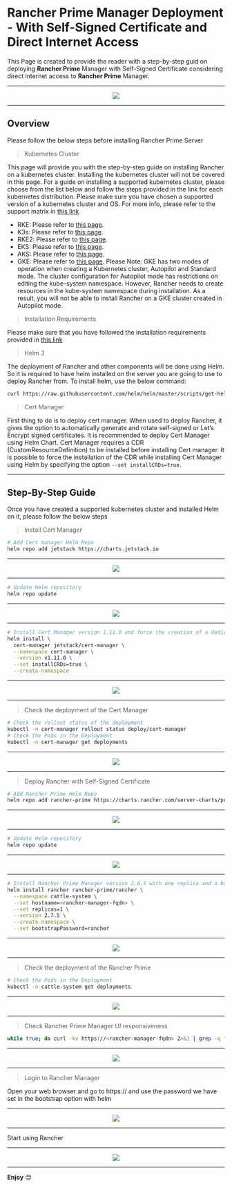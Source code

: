 # Rancher Prime Manager Deployment - With Self-Signed Certificate and Direct Internet Access

This Page is created to provide the reader with a step-by-step guid on deploying **Rancher Prime** Manager with Self-Signed Certificate considering direct internet access to **Rancher Prime** Manager.

---

<p align="center">
    <img src="Images/IntroPic.png">
</p>

---

## Overview

Please follow the below steps before installing Rancher Prime Server

> Kubernetes Cluster

This page will provide you with the step-by-step guide on installing Rancher on a kubernetes cluster. Installing the kubernetes cluster will not be covered in this page. For a guide on installing a supported kubernetes cluster, please choose from the list below and follow the steps provided in the link for each kubernetes distribution. Please make sure you have chosen a supported version of a kubernetes cluster and OS. For more info, please refer to the support matrix in [this link](https://www.suse.com/suse-rancher/support-matrix/all-supported-versions/rancher-v2-8-2/)
- RKE: Please refer to [this page](https://ranchermanager.docs.rancher.com/how-to-guides/new-user-guides/infrastructure-setup/ha-rke1-kubernetes-cluster).
- K3s: Please refer to [this page](https://ranchermanager.docs.rancher.com/how-to-guides/new-user-guides/infrastructure-setup/ha-k3s-kubernetes-cluster).
- RKE2: Please refer to [this page](https://ranchermanager.docs.rancher.com/how-to-guides/new-user-guides/infrastructure-setup/ha-rke2-kubernetes-cluster).
- EKS: Please refer to [this page](https://ranchermanager.docs.rancher.com/getting-started/installation-and-upgrade/install-upgrade-on-a-kubernetes-cluster/rancher-on-amazon-eks).
- AKS: Please refer to [this page](https://ranchermanager.docs.rancher.com/getting-started/installation-and-upgrade/install-upgrade-on-a-kubernetes-cluster/rancher-on-aks).
- GKE: Please refer to [this page](https://ranchermanager.docs.rancher.com/getting-started/installation-and-upgrade/install-upgrade-on-a-kubernetes-cluster/rancher-on-gke). Please Note: GKE has two modes of operation when creating a Kubernetes cluster, Autopilot and Standard mode. The cluster configuration for Autopilot mode has restrictions on editing the kube-system namespace. However, Rancher needs to create resources in the kube-system namespace during installation. As a result, you will not be able to install Rancher on a GKE cluster created in Autopilot mode.

> Installation Requirements 

Please make sure that you have followed the installation requirements provided in [this link](/README.md#installation-requirements)

> Helm 3

The deployment of Rancher and other components will be done using Helm. So it is required to have helm installed on the server you are going to use to deploy Rancher from. To install helm, use the below command:

```bash
curl https://raw.githubusercontent.com/helm/helm/master/scripts/get-helm-3 | bash
```

> Cert Manager

First thing to do is to deploy cert manager. When used to deploy Rancher, it gives the option to automatically generate and rotate self-signed or Let’s Encrypt signed certificates. It is recommended to deploy Cert Manager using Helm Chart. Cert Manager requires a CDR (CustomResourceDefinition) to be installed before installing Cert manager. It is possible to force the installation of the CDR while installing Cert Manager using Helm by specifying the option `--set installCRDs=true`.

---

## Step-By-Step Guide

Once you have created a supported kubernetes cluster and installed Helm on it, please follow the below steps

> Install Cert Manager

```bash
# Add Cert manager Helm Repo
helm repo add jetstack https://charts.jetstack.io
```

---

<p align="center">
    <img src="Images/AddCertManagerHelmRepo.png">
</p>

---

```bash
# Update Helm repository
helm repo update
```

---

<p align="center">
    <img src="Images/UpdateHelmRepo01.png">
</p>

---

```bash
# Install Cert Manager version 1.11.0 and force the creation of a dedicated namespace and CDRs
helm install \
  cert-manager jetstack/cert-manager \
  --namespace cert-manager \
  --version v1.11.0 \
  --set installCRDs=true \
  --create-namespace
```

---

<p align="center">
    <img src="Images/InstallCertManager.png">
</p>

---

> Check the deployment of the Cert Manager

```bash
# Check the rollout status of the deployment
kubectl -n cert-manager rollout status deploy/cert-manager
# Check the Pods in the Deployment
kubectl -n cert-manager get deployments
```

---

<p align="center">
    <img src="Images/CheckCertManagerDeployment.png">
</p>

---

> Deploy Rancher with Self-Signed Certificate

```bash
# Add Rancher Prime Helm Repo
helm repo add rancher-prime https://charts.rancher.com/server-charts/prime
```

---

<p align="center">
    <img src="Images/AddRancherManagerHelmRepo.png">
</p>

---

```bash
# Update Helm repository
helm repo update
```

---

<p align="center">
    <img src="Images/UpdateHelmRepo02.png">
</p>

---

```bash
# Install Rancher Prime Manager version 2.6.5 with one replica and a bootstrap password of rancher and force the creation of a dedicated namespace
helm install rancher rancher-prime/rancher \
  --namespace cattle-system \
  --set hostname=<rancher-manager-fqdn> \
  --set replicas=1 \
  --version 2.7.5 \
  --create-namespace \
  --set bootstrapPassword=rancher
```

---

<p align="center">
    <img src="Images/InstallRancherManager.png">
</p>

---

> Check the deployment of the Rancher Prime

```bash
# Check the Pods in the Deployment
kubectl -n cattle-system get deployments
```

---

<p align="center">
    <img src="Images/CheckRancherManagerDeployment.png">
</p>

---

> Check Rancher Prime Manager UI responsiveness

```bash
while true; do curl -kv https://<rancher-manager-fqdn> 2>&1 | grep -q "dynamiclistener-ca"; if [ $? != 0 ]; then echo "Rancher Prime Manager UI is not responsive yet"; sleep 5; continue; fi; break; done; echo "Rancher Prime Manager UI is now responsive, Your Rancher Deployment is Ready";
```

---

<p align="center">
    <img src="Images/CheckRancherUI.png">
</p>

---

> Login to Rancher Manager

Open your web browser and go to https://<rancher-manager-fqdn> and use the password we have set in the bootstrap option with helm 

---

<p align="center">
    <img src="Images/RancherInitUI.png">
</p>

---

Start using Rancher

---

<p align="center">
    <img src="Images/CheckRancherUI.png">
</p>

---

**Enjoy** :blush: